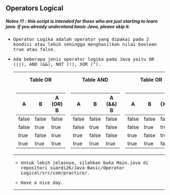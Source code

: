 ## Operators Logical
##### Notes !!! : this script is intended for those who are just starting to learn java. If you already understand basic Java, please skip it.

- <samp>Operator Logika adalah operator yang dipakai pada 2 kondisi atau lebih sehingga menghasilkan nilai boolean true atau false.</samp>

- <samp>Ada beberapa jenis operator logika pada Java yaitu OR (||), AND (&&), NOT (!), XOR (^).</samp>
   
   <table>
   <tr>
      <th align="center">Table OR</th>
      <th align="center">Table AND</th>
      <th align="center">Table OR</th>
      <th align="center">Table AND</th>
   </tr>
   <tr>

   <td>

   | A | B | A (OR) B |
   |--|--|--|
   | false | false | false |
   | false | true | true |
   | true | false | true |
   | true | true | true |
   </td>
   <td>

   | A | B | A (&&) B |
   |--|--|--|
   | false | false | false |
   | false | true | false |
   | true | false | false |
   | true | true | true |

   </td>
   
   <td>

   | A | B | A (XOR) B |
   |--|--|--|
   | false | false | false |
   | false | true | true |
   | true | false | true |
   | true | true | false |
   </td>
      
   <td>
   | true  = false | 
   | false  = true | 

   </td>
   </tr>

</table>
        
- <samp>Untuk lebih jelasnya, silahkan buka Main.java di repositori suardi26/Java-Basic/Operator Logical/src/com/practice/.</samp>

- <samp>Have a nice day.</samp>

---

